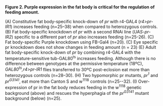 **Figure 2. Purple expression in the fat body is critical for the regulation of feeding amount.**

(A) Constitutive fat body-specific knock-down of *pr* with r4-GAL4 (*r4>pr-IR1*) increases feeding (n=25–38) when compared to heterozygous controls.
(B) Fat body-specific knockdown of *pr* with a second RNAi line (*UAS-pr-IR2*) specific to a different part of *pr* also increases feeding (n=25-26).
(C) Fat body-specific Purple knockdown using FB-Gal4 (n=20). (C) Eye specific pr knockdown does not show changes in feeding amount (n = 23)
(E) Adult fat body-specific knock-down of *pr* by combining r4-GAL4 with the temperature-sensitive tub-GAL80<sup>ts</sup> increases feeding. Although there is no difference between genotypes at the permissive temperature (18ºC), *GAL80<sup>ts</sup>,r4>pr-IR1* flies transferred to 30ºC post-eclosion eat more than heterozygous controls (n=28–30).
(H) Two hypomorphic pr mutants, *pr<sup>1</sup>* and *pr<sup>G3141</sup>*, eat more than Canton S and w<sup>1118</sup> controls (n=25--32).
(I) Over-expression of pr in the fat body reduces feeding in the w<sup>1118</sup> genetic background (above) and rescues the hyperphagia of the *pr<sup>G3141</sup>* mutant background (below) (n=25).